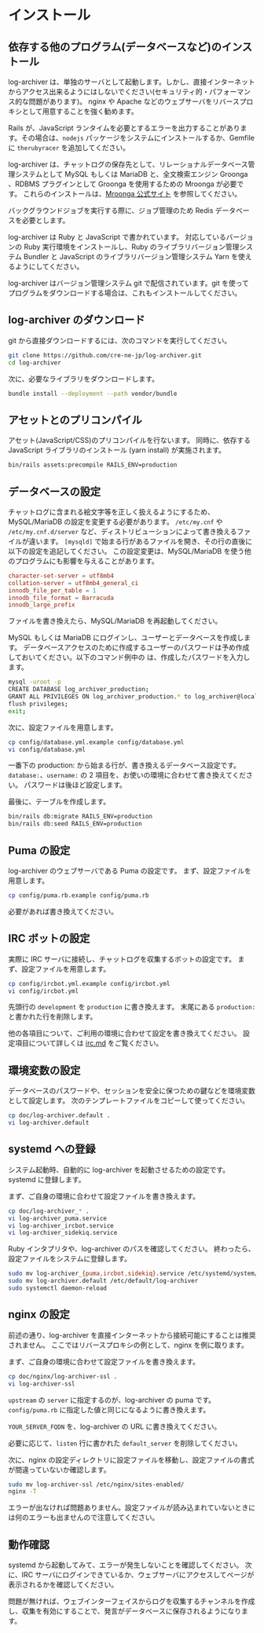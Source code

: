 # インストール

## 依存する他のプログラム(データベースなど)のインストール

log-archiver は、単独のサーバとして起動します。しかし、直接インターネットからアクセス出来るようにはしないでください(セキュリティ的・パフォーマンス的な問題があります)。
nginx や Apache などのウェブサーバをリバースプロキシとして用意することを強く勧めます。

Rails が、JavaScript ランタイムを必要とするエラーを出力することがあります。その場合は、`nodejs` パッケージをシステムにインストールするか、Gemfile に `therubyracer` を追加してください。

log-archiver は、チャットログの保存先として、リレーショナルデータベース管理システムとして MySQL もしくは MariaDB と、全文検索エンジン Groonga 、RDBMS プラグインとして Groonga を使用するための Mroonga が必要です。
これらのインストールは、[Mroonga 公式サイト](http://mroonga.org/ja/docs/install.html) を参照してください。

バックグラウンドジョブを実行する際に、ジョブ管理のため Redis データベースを必要とします。

log-archiver は Ruby と JavaScript で書かれています。
対応しているバージョンの Ruby 実行環境をインストールし、Ruby のライブラリバージョン管理システム Bundler と JavaScript のライブラリバージョン管理システム Yarn を使えるようにしてください。

log-archiver はバージョン管理システム git で配信されています。git を使ってプログラムをダウンロードする場合は、これもインストールしてください。

## log-archiver のダウンロード

git から直接ダウンロードするには、次のコマンドを実行してください。

```bash
git clone https://github.com/cre-ne-jp/log-archiver.git
cd log-archiver
```

次に、必要なライブラリをダウンロードします。

```bash
bundle install --deployment --path vendor/bundle
```

## アセットとのプリコンパイル

アセット(JavaScript/CSS)のプリコンパイルを行ないます。
同時に、依存する JavaScript ライブラリのインストール (yarn install) が実施されます。

```bash
bin/rails assets:precompile RAILS_ENV=production
```

## データベースの設定

チャットログに含まれる絵文字等を正しく扱えるようにするため、MySQL/MariaDB の設定を変更する必要があります。
`/etc/my.cnf` や `/etc/my.cnf.d/server` など、ディストリビューションによって書き換えるファイルが違います。
`[mysqld]` で始まる行があるファイルを開き、その行の直後に以下の設定を追記してください。
この設定変更は、MySQL/MariaDB を使う他のプログラムにも影響を与えることがあります。

```conf
character-set-server = utf8mb4
collation-server = utf8mb4_general_ci
innodb_file_per_table = 1
innodb_file_format = Barracuda
innodb_large_prefix
```

ファイルを書き換えたら、MySQL/MariaDB を再起動してください。

MySQL もしくは MariaDB にログインし、ユーザーとデータベースを作成します。
データベースアクセスのために作成するユーザーのパスワードは予め作成しておいてください。以下のコマンド例中の <password> は、作成したパスワードを入力します。

```bash
mysql -uroot -p
CREATE DATABASE log_archiver_production;
GRANT ALL PRIVILEGES ON log_archiver_production.* to log_archiver@localhost by '<password>';
flush privileges;
exit;
```

次に、設定ファイルを用意します。

```bash
cp config/database.yml.example config/database.yml
vi config/database.yml
```

一番下の production: から始まる行が、書き換えるデータベース設定です。
`database:`、`username:` の 2 項目を、お使いの環境に合わせて書き換えてください。
パスワードは後ほど設定します。

最後に、テーブルを作成します。

```bash
bin/rails db:migrate RAILS_ENV=production
bin/rails db:seed RAILS_ENV=production
```

## Puma の設定

log-archiver のウェブサーバである Puma の設定です。
まず、設定ファイルを用意します。

```bash
cp config/puma.rb.example config/puma.rb
```

必要があれば書き換えてください。

## IRC ボットの設定

実際に IRC サーバに接続し、チャットログを収集するボットの設定です。
まず、設定ファイルを用意します。

```bash
cp config/ircbot.yml.example config/ircbot.yml
vi config/ircbot.yml
```
先頭行の `development` を `production` に書き換えます。
末尾にある `production:` と書かれた行を削除します。

他の各項目について、ご利用の環境に合わせて設定を書き換えてください。
設定項目について詳しくは [irc.md](./irc.md) をご覧ください。

## 環境変数の設定

データベースのパスワードや、セッションを安全に保つための鍵などを環境変数として設定します。
次のテンプレートファイルをコピーして使ってください。

```bash
cp doc/log-archiver.default .
vi log-archiver.default
```

## systemd への登録

システム起動時、自動的に log-archiver を起動させるための設定です。
systemd に登録します。

まず、ご自身の環境に合わせて設定ファイルを書き換えます。

```bash
cp doc/log-archiver_* .
vi log-archiver_puma.service
vi log-archiver_ircbot.service
vi log-archiver_sidekiq.service
```

Ruby インタプリタや、log-archiver のパスを確認してください。
終わったら、設定ファイルをシステムに登録します。

```bash
sudo mv log-archiver_{puma,ircbot,sidekiq}.service /etc/systemd/system/
sudo mv log-archiver.default /etc/default/log-archiver
sudo systemctl daemon-reload
```

## nginx の設定

前述の通り、log-archiver を直接インターネットから接続可能にすることは推奨されません。
ここではリバースプロキシの例として、nginx を例に取ります。

まず、ご自身の環境に合わせて設定ファイルを書き換えます。

```bash
cp doc/nginx/log-archiver-ssl .
vi log-archiver-ssl
```

`upstream` の `server` に指定するのが、log-archiver の puma です。
`config/puma.rb` に指定した値と同じになるように書き換えます。

`YOUR_SERVER_FQDN` を、log-archiver の URL に書き換えてください。

必要に応じて、`listen` 行に書かれた `default_server` を削除してください。

次に、nginx の設定ディレクトリに設定ファイルを移動し、設定ファイルの書式が間違っていないか確認します。

```bash
sudo mv log-archiver-ssl /etc/nginx/sites-enabled/
nginx -T
```

エラーが出なければ問題ありません。設定ファイルが読み込まれていないときには何のエラーも出ませんので注意してください。

## 動作確認

systemd から起動してみて、エラーが発生しないことを確認してください。
次に、IRC サーバにログインできているか、ウェブサーバにアクセスしてページが表示されるかを確認してください。

問題が無ければ、ウェブインターフェイスからログを収集するチャンネルを作成し、収集を有効にすることで、発言がデータベースに保存されるようになります。
